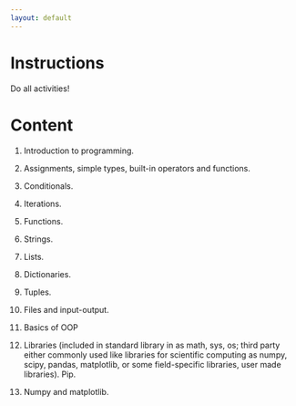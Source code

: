 ```yaml
---
layout: default
---
```


# Instructions

Do all activities!

# Content

1. Introduction to programming. 
   
2. Assignments, simple types, built-in operators and functions.

3. Conditionals. 

4. Iterations.

5. Functions.

6. Strings.

7. Lists.

8. Dictionaries.

9.  Tuples.

10. Files and input-output.

11. Basics of OOP

12. Libraries (included in standard library in as math, sys, os; third party either commonly used like libraries for scientific computing as numpy, scipy, pandas, matplotlib, or some field-specific libraries, user made libraries). Pip.

13. Numpy and matplotlib.

